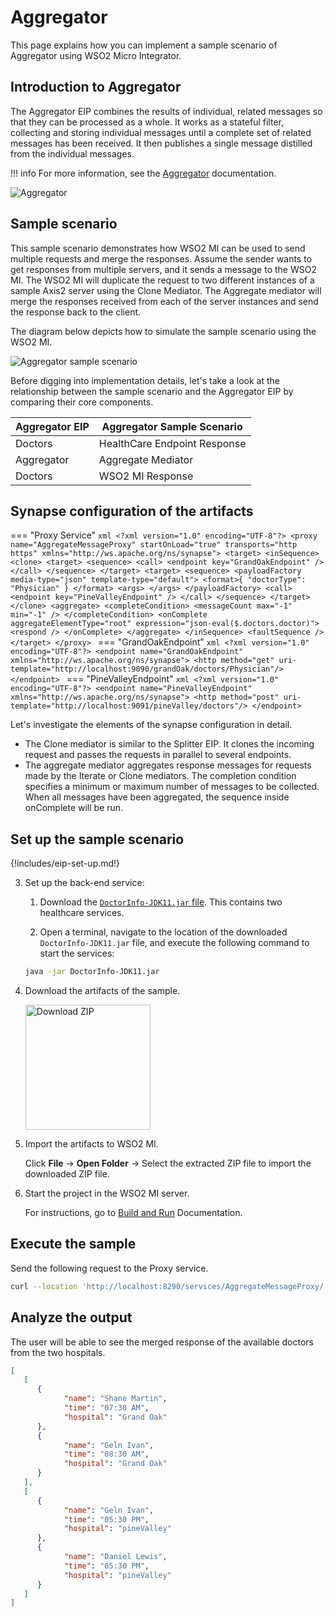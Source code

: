 # Aggregator

This page explains how you can implement a sample scenario of Aggregator using WSO2 Micro Integrator. 

## Introduction to Aggregator

The Aggregator EIP combines the results of individual, related messages so that they can be processed as a whole. It works as a stateful filter, collecting and storing individual messages until a complete set of related messages has been received. It then publishes a single message distilled from the individual messages. 

!!! info
    For more information, see the [Aggregator](http://www.eaipatterns.com/Aggregator.html) documentation.

![Aggregator]({{base_path}}/assets/img/learn/enterprise-integration-patterns/message-routing/aggregator.gif)

## Sample scenario

This sample scenario demonstrates how WSO2 MI can be used to send multiple requests and merge the responses. Assume the sender wants to get responses from multiple servers, and it sends a message to the WSO2 MI. The WSO2 MI will duplicate the request to two different instances of a sample Axis2 server using the Clone Mediator. The Aggregate mediator will merge the responses received from each of the server instances and send the response back to the client.

The diagram below depicts how to simulate the sample scenario using the WSO2 MI.

![Aggregator sample scenario]({{base_path}}/assets/img/learn/enterprise-integration-patterns/message-routing/aggregator-sample-scenario.png)

Before digging into implementation details, let's take a look at the relationship between the sample scenario and the Aggregator EIP by comparing their core components.

| Aggregator EIP            | Aggregator Sample Scenario            |
|---------------------------|---------------------------------------|
| Doctors                   | HealthCare Endpoint Response          |
| Aggregator                | Aggregate Mediator                    |
| Doctors                   | WSO2 MI Response                      |

## Synapse configuration of the artifacts

=== "Proxy Service"
    ```xml
    <?xml version="1.0" encoding="UTF-8"?>
    <proxy name="AggregateMessageProxy" startOnLoad="true" transports="http https"
       xmlns="http://ws.apache.org/ns/synapse">
       <target>
          <inSequence>
             <clone>
                <target>
                   <sequence>
                      <call>
                         <endpoint key="GrandOakEndpoint" />
                      </call>
                   </sequence>
                </target>
                <target>
                   <sequence>
                      <payloadFactory media-type="json" template-type="default">
                         <format>{ "doctorType": "Physician" } </format>
                         <args>
                         </args>
                      </payloadFactory>
                      <call>
                         <endpoint key="PineValleyEndpoint" />
                      </call>
                   </sequence>
                </target>
             </clone>
             <aggregate>
                <completeCondition>
                   <messageCount max="-1" min="-1" />
                </completeCondition>
                <onComplete aggregateElementType="root" expression="json-eval($.doctors.doctor)">
                   <respond />
                </onComplete>
             </aggregate>
          </inSequence>
          <faultSequence />
       </target>
    </proxy>
    ```
=== "GrandOakEndpoint"
    ```xml
    <?xml version="1.0" encoding="UTF-8"?>
    <endpoint name="GrandOakEndpoint" xmlns="http://ws.apache.org/ns/synapse">
       <http method="get" uri-template="http://localhost:9090/grandOak/doctors/Physician"/>
    </endpoint>
    ```
=== "PineValleyEndpoint"
    ```xml
    <?xml version="1.0" encoding="UTF-8"?>
    <endpoint name="PineValleyEndpoint" xmlns="http://ws.apache.org/ns/synapse">
       <http method="post" uri-template="http://localhost:9091/pineValley/doctors"/>
    </endpoint>
    ```

Let's investigate the elements of the synapse configuration in detail. 

- The Clone mediator is similar to the Splitter EIP. It clones the incoming request and passes the requests in parallel to several endpoints.   
- The aggregate mediator aggregates response messages for requests made by the Iterate or Clone mediators. The completion condition specifies a minimum or maximum number of messages to be collected. When all messages have been aggregated, the sequence inside onComplete will be run.

## Set up the sample scenario

{!includes/eip-set-up.md!}

3. Set up the back-end service:

    1. Download the [`DoctorInfo-JDK11.jar` file]({{base_path}}/assets/attachments/quick-start-guide/doctorinfo-jdk11.jar). This contains two healthcare services.
 
    2. Open a terminal, navigate to the location of the downloaded `DoctorInfo-JDK11.jar` file, and execute the following command to start the services:

      ```bash
      java -jar DoctorInfo-JDK11.jar
      ```

5. Download the artifacts of the sample.

    <a href="{{base_path}}/assets/attachments/learn/enterprise-integration-patterns/Aggregator.zip">
    <img src="{{base_path}}/assets/img/integrate/connectors/download-zip.png" width="200" alt="Download ZIP"></a>

6. Import the artifacts to WSO2 MI.

    Click **File** -> **Open Folder** -> Select the extracted ZIP file to import the downloaded ZIP file.

7. Start the project in the WSO2 MI server.

    For instructions, go to [Build and Run]({{base_path}}/develop/deploy-artifacts/#build-and-run) Documentation.

## Execute the sample

Send the following request to the Proxy service.
 
   ```bash
   curl --location 'http://localhost:8290/services/AggregateMessageProxy/'
   ```
   
## Analyze the output

The user will be able to see the merged response of the available doctors from the two hospitals.

   ```json
   [
      [
         {
               "name": "Shane Martin",
               "time": "07:30 AM",
               "hospital": "Grand Oak"
         },
         {
               "name": "Geln Ivan",
               "time": "08:30 AM",
               "hospital": "Grand Oak"
         }
      ],
      [
         {
               "name": "Geln Ivan",
               "time": "05:30 PM",
               "hospital": "pineValley"
         },
         {
               "name": "Daniel Lewis",
               "time": "05:30 PM",
               "hospital": "pineValley"
         }
      ]
   ]
   ```
